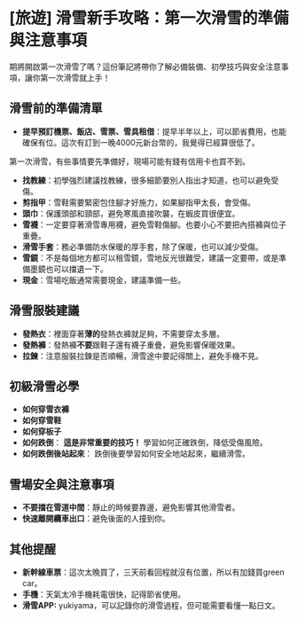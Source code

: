 # [旅遊] 滑雪新手攻略：第一次滑雪的準備與注意事項


期將開啟第一次滑雪了嗎？這份筆記將帶你了解必備裝備、初學技巧與安全注意事項，讓你第一次滑雪就上手！
<!--more-->

## 滑雪前的準備清單

- **提早預訂機票、飯店、雪票、雪具租借**：提早半年以上，可以節省費用，也能確保有位。這次有訂到一晚4000元新台幣的，我覺得已經算很低了。

第一次滑雪，有些事情要先準備好，現場可能有錢有信用卡也買不到。

- **找教練**：初學強烈建議找教練，很多細節要別人指出才知道，也可以避免受傷。
- **剪指甲**：雪鞋需要緊密包住腳才好施力，如果腳指甲太長，會受傷。
- **頭巾**：保護頭部和頸部，避免寒風直接吹襲，在蝦皮買很便宜。
- **雪襪**：一定要穿著滑雪專用襪，避免雪鞋傷腳。也要小心不要把內搭褲與位子重疊。
- **滑雪手套**：務必準備防水保暖的厚手套，除了保暖，也可以減少受傷。
- **雪鏡**：不是每個地方都可以租雪鏡，雪地反光很難受，建議一定要帶，或是準備墨鏡也可以擋遺一下。
- **現金**：雪場吃飯通常需要現金，建議準備一些。

## 滑雪服裝建議

- **發熱衣**：裡面穿著**薄的**發熱衣褲就足夠，不需要穿太多層。
- **發熱褲**：發熱褲**不要**跟鞋子還有襪子重疊，避免影響保暖效果。
- **拉鍊**：注意服裝拉鍊是否順暢，滑雪途中要記得關上，避免手機不見。

## 初級滑雪必學

- **如何穿雪衣褲**
- **如何穿雪鞋**
- **如何穿板子**
- **如何跌倒**： **這是非常重要的技巧！** 學習如何正確跌倒，降低受傷風險。
- **如何跌倒後站起來**： 跌倒後要學習如何安全地站起來，繼續滑雪。

## 雪場安全與注意事項

- **不要擋在雪道中間**：靜止的時候要靠邊，避免影響其他滑雪者。
- **快速離開纜車出口**：避免後面的人撞到你。

## 其他提醒

- **新幹線車票**：這次太晚買了，三天前看回程就沒有位置，所以有加錢買green car。
- **手機**：天氣太冷手機耗電很快，記得節省使用。
- **滑雪APP:** yukiyama，可以記錄你的滑雪過程，但可能需要看懂一點日文。


